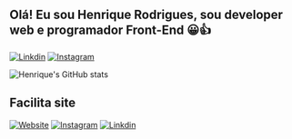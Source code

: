 
## Olá! Eu sou Henrique Rodrigues, sou developer web e programador Front-End 😀👍

[![Linkdin](https://img.shields.io/badge/LinkedIn-0077B5?style=for-the-badge&logo=linkedin&logoColor=white)](https://www.linkedin.com/in/henrique-rodrigues-da-cruz-7901811a1/)
[![Instagram](https://img.shields.io/badge/Instagram-E4405F?style=for-the-badge&logo=instagram&logoColor=white)](https://www.instagram.com/henriqdev/)

![Henrique's GitHub stats](https://github-readme-stats.vercel.app/api?username=HenriqueCruzDev&show_icons=true&theme=dracula)


## Facilita site

[![Website](https://img.shields.io/badge/website-000000?style=for-the-badge&logo=About.me&logoColor=white)](https://facilitasite.digital/)
[![Instagram](https://img.shields.io/badge/Instagram-E4405F?style=for-the-badge&logo=instagram&logoColor=white)](https://www.instagram.com/facilitasite.digital/)
[![Linkdin](https://img.shields.io/badge/LinkedIn-0077B5?style=for-the-badge&logo=linkedin&logoColor=white)](https://www.linkedin.com/in/henrique-rodrigues-da-cruz-7901811a1/)
